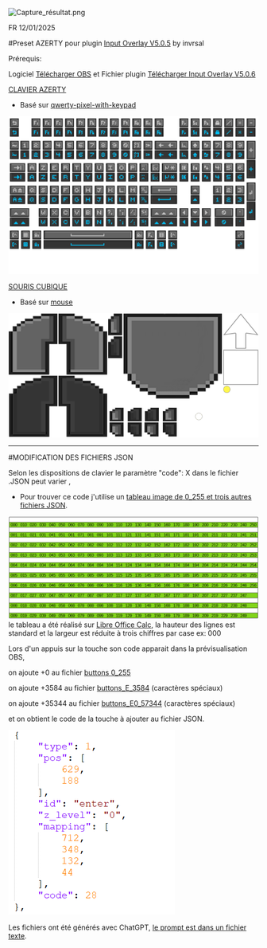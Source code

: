 ![Capture_résultat.png](https://github.com/Benoit-cod/OBS-input-overlay-preset-AZERTY/blob/main/Capture_r%C3%A9sultat.png)


FR  12/01/2025   

#Preset AZERTY pour plugin [Input Overlay V5.0.5](https://obsproject.com/forum/resources/input-overlay.552/) by invrsal

Prérequis: 

Logiciel [Télécharger OBS](https://obsproject.com/download) et Fichier plugin [Télécharger Input Overlay V5.0.6](https://github.com/univrsal/input-overlay/releases/tag/5.0.6)

[CLAVIER AZERTY](https://github.com/Benoit-cod/OBS-input-overlay-preset-AZERTY/tree/main/azerty-pixel-with-keypad) 
  - Basé sur [qwerty-pixel-with-keypad](https://github.com/univrsal/input-overlay/tree/master/presets/qwerty-pixel-with-keypad)


![azerty-pixel-with-keypad 1.png](https://github.com/Benoit-cod/OBS-input-overlay-preset-AZERTY/blob/main/azerty-pixel-with-keypad/azerty-pixel-with-keypad.png)


[SOURIS CUBIQUE](https://github.com/Benoit-cod/OBS-input-overlay-preset-AZERTY/tree/main/mouse_cubique)
  - Basé sur [mouse](https://github.com/univrsal/input-overlay/tree/master/presets/mouse)


![mouse_cubique.png](https://github.com/Benoit-cod/OBS-input-overlay-preset-AZERTY/blob/main/mouse_cubique/mouse_cubique.png)




---

#MODIFICATION DES FICHIERS JSON

Selon les dispositions de clavier le paramètre "code": X  dans le fichier .JSON peut varier , 
  - Pour trouver ce code j'utilise un [tableau image de 0_255 et trois autres fichiers JSON](https://github.com/Benoit-cod/OBS-input-overlay-preset-AZERTY/tree/main/Detect_input_overlay_Keycode).


![KEY_detect 0_255.png](https://github.com/Benoit-cod/OBS-input-overlay-preset-AZERTY/blob/main/Detect_input_overlay_Keycode/KEY_detect%200_255.png)
le tableau a été réalisé sur [Libre Office Calc](https://www.libreoffice.org/), la hauteur des lignes est standard et la largeur est réduite à trois chiffres par case ex: 000 

Lors d'un appuis sur la touche son code apparait dans la prévisualisation OBS, 

on ajoute +0 au fichier [buttons 0_255](https://github.com/Benoit-cod/OBS-input-overlay-preset-AZERTY/blob/main/Detect_input_overlay_Keycode/buttons%200_255.json)


on ajoute +3584 au fichier [buttons_E_3584](https://github.com/Benoit-cod/OBS-input-overlay-preset-AZERTY/blob/main/Detect_input_overlay_Keycode/buttons_E_3584.json) (caractères spéciaux)


on ajoute +35344 au fichier [buttons_E0_57344](https://github.com/Benoit-cod/OBS-input-overlay-preset-AZERTY/blob/main/Detect_input_overlay_Keycode/buttons_E0_57344.json) (caractères spéciaux)

et on obtient le code de la touche à ajouter au fichier JSON.

![extrait de code](https://github.com/Benoit-cod/OBS-input-overlay-preset-AZERTY/blob/main/extrait_JSON.png)

Les fichiers ont été générés avec ChatGPT, [le prompt est dans un fichier texte](https://github.com/Benoit-cod/OBS-input-overlay-preset-AZERTY/blob/main/Detect_input_overlay_Keycode/Prompt%20chatGPT%20code%20detection%20touche.txt).
